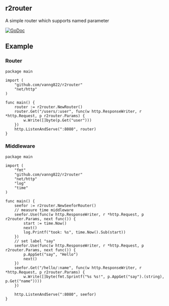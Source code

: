 ## r2router
A simple router which supports named parameter

[![GoDoc](https://godoc.org/github.com/vanng822/r2router?status.svg)](https://godoc.org/github.com/vanng822/r2router)


## Example

### Router

	package main

	import (
		"github.com/vanng822/r2router"
		"net/http"
	)
	
	func main() {
		router := r2router.NewRouter()
		router.Get("/users/:user", func(w http.ResponseWriter, r *http.Request, p r2router.Params) {
			w.Write([]byte(p.Get("user")))
		})
		http.ListenAndServe(":8080", router)
	}

### Middleware
	
	package main

	import (
		"fmt"
		"github.com/vanng822/r2router"
		"net/http"
		"log"
		"time"
	)
	
	func main() {
		seefor := r2router.NewSeeforRouter()
		// measure time middleware
		seefor.Use(func(w http.ResponseWriter, r *http.Request, p r2router.Params, next func()) {
			start := time.Now()
			next()
			log.Printf("took: %s", time.Now().Sub(start)) 
		})
		// set label "say"
		seefor.Use(func(w http.ResponseWriter, r *http.Request, p r2router.Params, next func()) {
			p.AppSet("say", "Hello")
			next()
		})
		seefor.Get("/hello/:name", func(w http.ResponseWriter, r *http.Request, p r2router.Params) {
			w.Write([]byte(fmt.Sprintf("%s %s!", p.AppGet("say").(string), p.Get("name"))))
		})
		
		http.ListenAndServe(":8080", seefor)
	}
		
